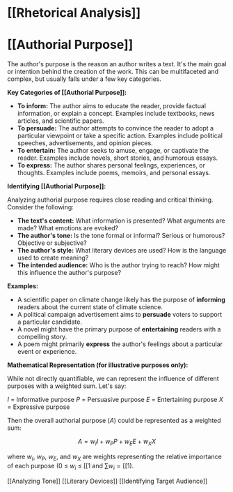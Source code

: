 # [[Rhetorical Analysis]]
# [[Authorial Purpose]]

The author's purpose is the reason an author writes a text.  It's the main goal or intention behind the creation of the work. This can be multifaceted and complex, but usually falls under a few key categories.

**Key Categories of [[Authorial Purpose]]:**

* **To inform:**  The author aims to educate the reader, provide factual information, or explain a concept.  Examples include textbooks, news articles, and scientific papers.
* **To persuade:** The author attempts to convince the reader to adopt a particular viewpoint or take a specific action.  Examples include political speeches, advertisements, and opinion pieces.
* **To entertain:** The author seeks to amuse, engage, or captivate the reader. Examples include novels, short stories, and humorous essays.
* **To express:** The author shares personal feelings, experiences, or thoughts. Examples include poems, memoirs, and personal essays.


**Identifying [[Authorial Purpose]]:**

Analyzing authorial purpose requires close reading and critical thinking.  Consider the following:

* **The text's content:** What information is presented? What arguments are made? What emotions are evoked?
* **The author's tone:** Is the tone formal or informal?  Serious or humorous?  Objective or subjective?
* **The author's style:**  What literary devices are used? How is the language used to create meaning?
* **The intended audience:** Who is the author trying to reach? How might this influence the author's purpose?


**Examples:**

* A scientific paper on climate change likely has the purpose of **informing** readers about the current state of climate science.
* A political campaign advertisement aims to **persuade** voters to support a particular candidate.
* A novel might have the primary purpose of **entertaining** readers with a compelling story.
* A poem might primarily **express** the author's feelings about a particular event or experience.


**Mathematical Representation (for illustrative purposes only):**

While not directly quantifiable, we can represent the influence of different purposes with a weighted sum.  Let's say:

$I$ = Informative purpose
$P$ = Persuasive purpose
$E$ = Entertaining purpose
$X$ = Expressive purpose

Then the overall authorial purpose ($A$) could be represented as a weighted sum:

$$A = w_I I + w_P P + w_E E + w_X X$$

where $w_I$, $w_P$, $w_E$, and $w_X$ are weights representing the relative importance of each purpose (0 ≤ $w_i$ ≤ [[1 and $\sum w_i = [[1$).

[[Analyzing Tone]]  [[Literary Devices]] [[Identifying Target Audience]]
